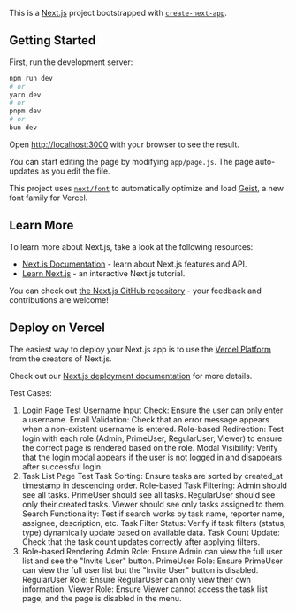This is a [Next.js](https://nextjs.org) project bootstrapped with [`create-next-app`](https://github.com/vercel/next.js/tree/canary/packages/create-next-app).

## Getting Started

First, run the development server:

```bash
npm run dev
# or
yarn dev
# or
pnpm dev
# or
bun dev
```

Open [http://localhost:3000](http://localhost:3000) with your browser to see the result.

You can start editing the page by modifying `app/page.js`. The page auto-updates as you edit the file.

This project uses [`next/font`](https://nextjs.org/docs/app/building-your-application/optimizing/fonts) to automatically optimize and load [Geist](https://vercel.com/font), a new font family for Vercel.

## Learn More

To learn more about Next.js, take a look at the following resources:

- [Next.js Documentation](https://nextjs.org/docs) - learn about Next.js features and API.
- [Learn Next.js](https://nextjs.org/learn) - an interactive Next.js tutorial.

You can check out [the Next.js GitHub repository](https://github.com/vercel/next.js) - your feedback and contributions are welcome!

## Deploy on Vercel

The easiest way to deploy your Next.js app is to use the [Vercel Platform](https://vercel.com/new?utm_medium=default-template&filter=next.js&utm_source=create-next-app&utm_campaign=create-next-app-readme) from the creators of Next.js.

Check out our [Next.js deployment documentation](https://nextjs.org/docs/app/building-your-application/deploying) for more details.

Test Cases:
1. Login Page Test
Username Input Check: Ensure the user can only enter a username.
Email Validation: Check that an error message appears when a non-existent username is entered.
Role-based Redirection: Test login with each role (Admin, PrimeUser, RegularUser, Viewer) to ensure the correct page is rendered based on the role.
Modal Visibility: Verify that the login modal appears if the user is not logged in and disappears after successful login.
2. Task List Page Test
Task Sorting: Ensure tasks are sorted by created_at timestamp in descending order.
Role-based Task Filtering:
Admin should see all tasks.
PrimeUser should see all tasks.
RegularUser should see only their created tasks.
Viewer should see only tasks assigned to them.
Search Functionality:
Test if search works by task name, reporter name, assignee, description, etc.
Task Filter Status: Verify if task filters (status, type) dynamically update based on available data.
Task Count Update: Check that the task count updates correctly after applying filters.
3. Role-based Rendering
Admin Role: Ensure Admin can view the full user list and see the "Invite User" button.
PrimeUser Role: Ensure PrimeUser can view the full user list but the "Invite User" button is disabled.
RegularUser Role: Ensure RegularUser can only view their own information.
Viewer Role: Ensure Viewer cannot access the task list page, and the page is disabled in the menu.